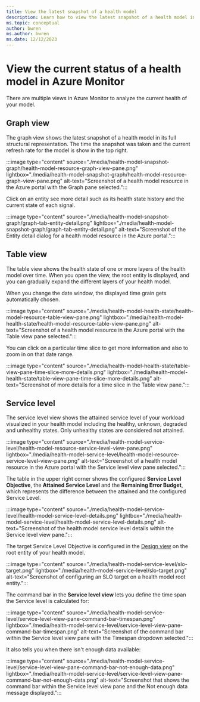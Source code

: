 ```yaml
---
title: View the latest snapshot of a health model
description: Learn how to view the latest snapshot of a health model in its full structural representation.
ms.topic: conceptual
author: bwren
ms.author: bwren
ms.date: 12/12/2023
---
```


# View the current status of a health model in Azure Monitor
There are multiple views in Azure Monitor to analyze the current health of your model. 

## Graph view
The graph view shows the latest snapshot of a health model in its full structural representation. The time the snapshot was taken and the current refresh rate for the model is show in the top right.


:::image type="content" source="./media/health-model-snapshot-graph/health-model-resource-graph-view-pane.png" lightbox="./media/health-model-snapshot-graph/health-model-resource-graph-view-pane.png" alt-text="Screenshot of a health model resource in the Azure portal with the Graph pane selected.":::

Click on an entity see more detail such as its health state history and the current state of each signal.

:::image type="content" source="./media/health-model-snapshot-graph/graph-tab-entity-detail.png" lightbox="./media/health-model-snapshot-graph/graph-tab-entity-detail.png" alt-text="Screenshot of the Entity detail dialog for a health model resource in the Azure portal.":::

## Table view

The table view shows the health state of one or more layers of the health model over time. When you open the view, the root entity is displayed, and you can gradually expand the different layers of your health model.

When you change the date window, the displayed time grain gets automatically chosen.

:::image type="content" source="./media/health-model-health-state/health-model-resource-table-view-pane.png" lightbox="./media/health-model-health-state/health-model-resource-table-view-pane.png" alt-text="Screenshot of a health model resource in the Azure portal with the Table view pane selected.":::

You can click on a particular time slice to get more information and also to zoom in on that date range.

:::image type="content" source="./media/health-model-health-state/table-view-pane-time-slice-more-details.png" lightbox="./media/health-model-health-state/table-view-pane-time-slice-more-details.png" alt-text="Screenshot of more details for a time slice in the Table view pane.":::

## Service level
The service level view shows the attained service level of your workload visualized in your health model including the healthy, unknown, degraded and unhealthy states. Only unhealthy states are considered not attained.

:::image type="content" source="./media/health-model-service-level/health-model-resource-service-level-view-pane.png" lightbox="./media/health-model-service-level/health-model-resource-service-level-view-pane.png" alt-text="Screenshot of a health model resource in the Azure portal with the Service level view pane selected.":::

The table in the upper right corner shows the configured **Service Level Objective**, the **Attained Service Level** and the **Remaining Error Budget**, which represents the difference between the attained and the configured Service Level.

:::image type="content" source="./media/health-model-service-level/health-model-service-level-details.png" lightbox="./media/health-model-service-level/health-model-service-level-details.png" alt-text="Screenshot of the health model service level details within the Service level view pane.":::

The target Service Level Objective is configured in the [Design view](./designer-view.md) on the root entity of your health model.

:::image type="content" source="./media/health-model-service-level/slo-target.png" lightbox="./media/health-model-service-level/slo-target.png" alt-text="Screenshot of configuring an SLO target on a health model root entity.":::

The command bar in the **Service level view** lets you define the time span the Service level is calculated for:

:::image type="content" source="./media/health-model-service-level/service-level-view-pane-command-bar-timespan.png" lightbox="./media/health-model-service-level/service-level-view-pane-command-bar-timespan.png" alt-text="Screenshot of the command bar within the Service level view pane with the Timespan dropdown selected.":::

It also tells you when there isn't enough data available:

:::image type="content" source="./media/health-model-service-level/service-level-view-pane-command-bar-not-enough-data.png" lightbox="./media/health-model-service-level/service-level-view-pane-command-bar-not-enough-data.png" alt-text="Screenshot that shows the command bar within the Service level view pane and the Not enough data message displayed.":::